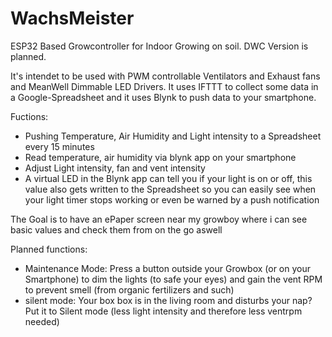# WachsMeister
ESP32 Based Growcontroller for Indoor Growing on soil. DWC Version is planned.

It's intendet to be used with PWM controllable Ventilators and Exhaust fans and MeanWell Dimmable LED Drivers. It uses IFTTT to collect some data in a Google-Spreadsheet and it uses Blynk to push data to your smartphone.


Fuctions:

* Pushing Temperature, Air Humidity and Light intensity to a Spreadsheet every 15 minutes
* Read temperature, air humidity via blynk app on your smartphone
* Adjust Light intensity, fan and vent intensity
* A virtual LED in the Blynk app can tell you if your light is on or off, this value also gets written to the Spreadsheet so you can easily see when your light timer stops working or even be warned by a push notification

The Goal is to have an ePaper screen near my growboy where i can see basic values and check them from on the go aswell

Planned functions:
* Maintenance Mode: Press a button outside your Growbox (or on your Smartphone) to dim the lights (to safe your eyes) and gain the vent RPM to prevent smell (from organic fertilizers and such)
* silent mode: Your box box is in the living room and disturbs your nap? Put it to Silent mode (less light intensity and therefore less ventrpm needed)
